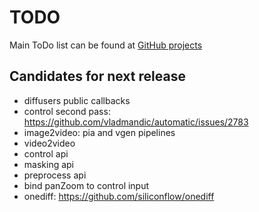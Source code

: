 # TODO

Main ToDo list can be found at [GitHub projects](https://github.com/users/vladmandic/projects)

## Candidates for next release

- diffusers public callbacks  
- control second pass: <https://github.com/vladmandic/automatic/issues/2783>  
- image2video: pia and vgen pipelines  
- video2video
- control api  
- masking api  
- preprocess api  
- bind panZoom to control input
- onediff: <https://github.com/siliconflow/onediff>
